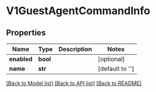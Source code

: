 # V1GuestAgentCommandInfo

## Properties
Name | Type | Description | Notes
------------ | ------------- | ------------- | -------------
**enabled** | **bool** |  | [optional] 
**name** | **str** |  | [default to '']

[[Back to Model list]](../README.md#documentation-for-models) [[Back to API list]](../README.md#documentation-for-api-endpoints) [[Back to README]](../README.md)


